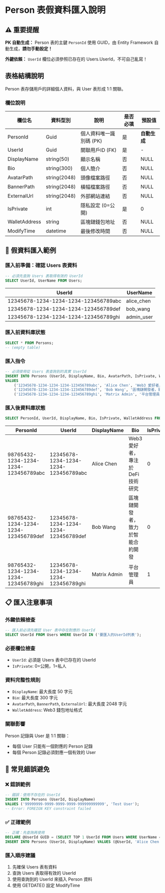 # Person 表假資料匯入說明

## ⚠️ 重要提醒
**PK 自動生成：** Person 表的主鍵 `PersonId` 使用 GUID，由 Entity Framework 自動生成，**請勿手動設定！**

**外鍵依賴：** `UserId` 欄位必須參照已存在的 Users.UserId，不可自己亂寫！

## 表格結構說明
Person 表存儲用戶的詳細個人資料，與 User 表形成 1:1 關聯。

### 欄位說明
| 欄位名 | 資料型別 | 說明 | 是否必填 | 預設值 |
|-------|---------|-----|---------|--------|
| PersonId | Guid | 個人資料唯一識別碼 (PK) | 是 | **自動生成** |
| UserId | Guid | 關聯用戶ID (FK) | 是 | - |
| DisplayName | string(50) | 顯示名稱 | 否 | NULL |
| Bio | string(300) | 個人簡介 | 否 | NULL |
| AvatarPath | string(2048) | 頭像檔案路徑 | 否 | NULL |
| BannerPath | string(2048) | 橫幅檔案路徑 | 否 | NULL |
| ExternalUrl | string(2048) | 外部網站連結 | 否 | NULL |
| IsPrivate | int | 隱私設定 (0=公開) | 是 | 0 |
| WalletAddress | string | 區塊鏈錢包地址 | 否 | NULL |
| ModifyTime | datetime | 最後修改時間 | 否 | NULL |

## 🔧 假資料匯入範例

### 匯入前準備：確認 Users 表資料
```sql
-- 必須先查詢 Users 表取得有效的 UserId
SELECT UserId, UserName FROM Users;
```
UserId                               | UserName
-------------------------------------|------------
12345678-1234-1234-1234-123456789abc | alice_chen
12345678-1234-1234-1234-123456789def | bob_wang
12345678-1234-1234-1234-123456789ghi | admin_user

### 匯入前資料庫狀態
```sql
SELECT * FROM Persons;
-- (empty table)
```

### 匯入指令
```sql
-- 必須使用從 Users 表查詢到的真實 UserId
INSERT INTO Persons (UserId, DisplayName, Bio, AvatarPath, IsPrivate, WalletAddress, ModifyTime)
VALUES 
    ('12345678-1234-1234-1234-123456789abc', 'Alice Chen', 'Web3 愛好者，專注於 DeFi 技術研究', '/uploads/avatars/alice.jpg', 0, '0x1234567890abcdef', GETDATE()),
    ('12345678-1234-1234-1234-123456789def', 'Bob Wang', '區塊鏈開發者，致力於智能合約開發', '/uploads/avatars/bob.jpg', 0, '0xabcdef1234567890', GETDATE()),
    ('12345678-1234-1234-1234-123456789ghi', 'Matrix Admin', '平台管理員', '/uploads/avatars/admin.jpg', 1, NULL, GETDATE());
```

### 匯入後資料庫狀態
```sql
SELECT PersonId, UserId, DisplayName, Bio, IsPrivate, WalletAddress FROM Persons;
```
PersonId                             | UserId                               | DisplayName  | Bio                           | IsPrivate | WalletAddress
-------------------------------------|--------------------------------------|-------------|-------------------------------|-----------|-------------------
98765432-1234-1234-1234-123456789abc | 12345678-1234-1234-1234-123456789abc | Alice Chen  | Web3 愛好者，專注於 DeFi 技術研究 | 0         | 0x1234567890abcdef
98765432-1234-1234-1234-123456789def | 12345678-1234-1234-1234-123456789def | Bob Wang    | 區塊鏈開發者，致力於智能合約開發  | 0         | 0xabcdef1234567890
98765432-1234-1234-1234-123456789ghi | 12345678-1234-1234-1234-123456789ghi | Matrix Admin| 平台管理員                     | 1         | NULL

## 📋 匯入注意事項

### 外鍵依賴檢查
```sql
-- 匯入前必須先確認 User 表中存在對應的 UserId
SELECT UserId FROM Users WHERE UserId IN ('要匯入的UserId列表');
```

### 必要欄位檢查
- `UserId`: 必須是 Users 表中已存在的 UserId
- `IsPrivate`: 0=公開，1=私人

### 資料完整性規則
- `DisplayName`: 最大長度 50 字元
- `Bio`: 最大長度 300 字元
- `AvatarPath`, `BannerPath`, `ExternalUrl`: 最大長度 2048 字元
- `WalletAddress`: Web3 錢包地址格式

### 關聯影響
Person 記錄與 User 是 1:1 關聯：
- 每個 User 只能有一個對應的 Person 記錄
- 每個 Person 記錄必須對應一個有效的 User

## 🚨 常見錯誤避免

### ❌ 錯誤範例
```sql
-- 錯誤：使用不存在的 UserId
INSERT INTO Persons (UserId, DisplayName) 
VALUES ('99999999-9999-9999-9999-999999999999', 'Test User');
-- Error: FOREIGN KEY constraint failed
```

### ✅ 正確範例
```sql
-- 正確：先查詢再使用
DECLARE @UserId GUID = (SELECT TOP 1 UserId FROM Users WHERE UserName = 'alice_chen');
INSERT INTO Persons (UserId, DisplayName) VALUES (@UserId, 'Alice Chen');
```

### 匯入順序建議
1. 先確保 Users 表有資料
2. 查詢 Users 表取得有效的 UserId
3. 使用查詢到的 UserId 來插入 Person 資料
4. 使用 GETDATE() 設定 ModifyTime